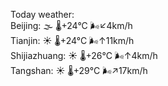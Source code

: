Today weather:  
Beijing: 🌫  🌡️+24°C 🌬️↙4km/h  
Tianjin: ☀️   🌡️+24°C 🌬️↑11km/h  
Shijiazhuang: ☀️   🌡️+26°C 🌬️↑4km/h  
Tangshan: ☀️   🌡️+29°C 🌬️↗17km/h  
